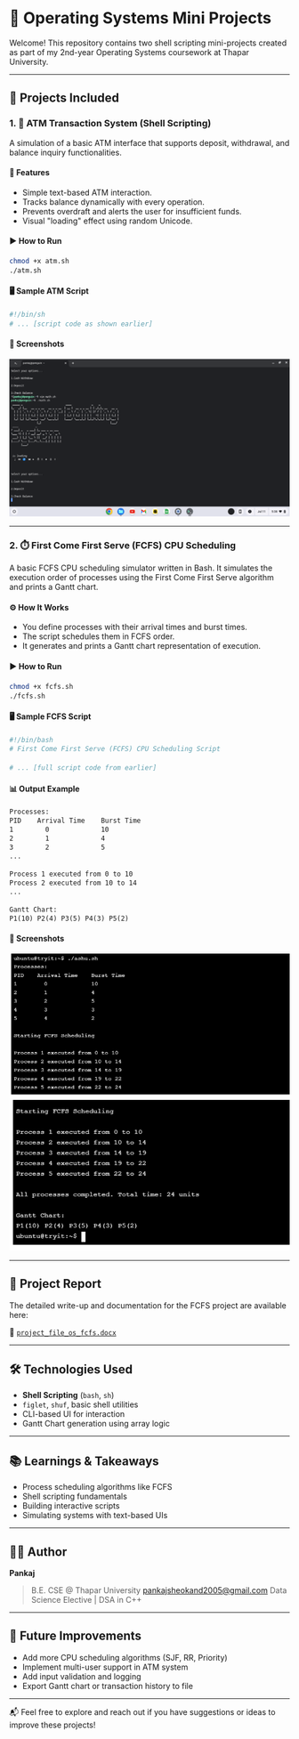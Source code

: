 # 🧠 Operating Systems Mini Projects

Welcome! This repository contains two shell scripting mini-projects created as part of my 2nd-year Operating Systems coursework at Thapar University.

---

## 📁 Projects Included

### 1. 🏦 ATM Transaction System (Shell Scripting)
A simulation of a basic ATM interface that supports deposit, withdrawal, and balance inquiry functionalities.

#### 🔧 Features
- Simple text-based ATM interaction.
- Tracks balance dynamically with every operation.
- Prevents overdraft and alerts the user for insufficient funds.
- Visual "loading" effect using random Unicode.

#### ▶️ How to Run

```bash
chmod +x atm.sh
./atm.sh
```

#### 🖥️ Sample ATM Script

```bash
#!/bin/sh
# ... [script code as shown earlier]
```

#### 📸 Screenshots

![ATM System](unnamed.png)

---

### 2. ⏱️ First Come First Serve (FCFS) CPU Scheduling

A basic FCFS CPU scheduling simulator written in Bash. It simulates the execution order of processes using the First Come First Serve algorithm and prints a Gantt chart.

#### ⚙️ How It Works

- You define processes with their arrival times and burst times.
- The script schedules them in FCFS order.
- It generates and prints a Gantt chart representation of execution.

#### ▶️ How to Run

```bash
chmod +x fcfs.sh
./fcfs.sh
```

#### 🖥️ Sample FCFS Script

```bash
#!/bin/bash
# First Come First Serve (FCFS) CPU Scheduling Script

# ... [full script code from earlier]
```

#### 📊 Output Example

```
Processes:
PID    Arrival Time    Burst Time
1        0             10
2        1             4
3        2             5
...

Process 1 executed from 0 to 10
Process 2 executed from 10 to 14
...

Gantt Chart:
P1(10) P2(4) P3(5) P4(3) P5(2)
```

#### 📸 Screenshots

![FCFS 1](fcfs.png)  
![FCFS 2](fcfs2.png)

---

## 📄 Project Report

The detailed write-up and documentation for the FCFS project are available here:

📘 [`project_file_os_fcfs.docx`](./project_file_os_fcfs.docx)

---

## 🛠️ Technologies Used

- **Shell Scripting** (`bash`, `sh`)
- `figlet`, `shuf`, basic shell utilities
- CLI-based UI for interaction
- Gantt Chart generation using array logic

---

## 📚 Learnings & Takeaways

- Process scheduling algorithms like FCFS
- Shell scripting fundamentals
- Building interactive scripts
- Simulating systems with text-based UIs

---

## 👨‍💻 Author

**Pankaj**  
> B.E. CSE @ Thapar University
> pankajsheokand2005@gmail.com 
> Data Science Elective | DSA in C++

---

## 🌱 Future Improvements

- Add more CPU scheduling algorithms (SJF, RR, Priority)
- Implement multi-user support in ATM system
- Add input validation and logging
- Export Gantt chart or transaction history to file

---

📬 Feel free to explore and reach out if you have suggestions or ideas to improve these projects!
```
